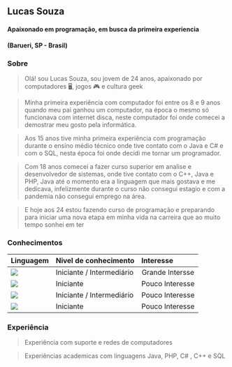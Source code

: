 ## Lucas Souza 
#### Apaixonado em programação, em busca da primeira experiencia
#### (Barueri, SP - Brasil)

###  Sobre

>Olá! sou Lucas Souza, sou jovem de 24 anos, apaixonado por computadores 🖥️, jogos 🎮 e cultura geek 

>Minha primeira experiência com computador foi entre os 8 e 9 anos quando meu pai ganhou um computador, na época o mesmo só funcionava com internet disca, neste computador foi onde comecei a demostrar meu gosto pela informática.

>Aos 15 anos tive minha primeira experiência com programação durante o ensino médio técnico onde tive contato com o Java e C# e com o SQL, nesta época foi onde decidi me tornar um programador.

>Com 18 anos comecei a fazer curso superior em analise e desenvolvedor de sistemas, onde tive contato com o C++, Java e PHP, Java até o momento era a linguagem que mais gostava e me dedicava, infelizmente durante o curso não consegui estagio e com a pandemia não consegui emprego na área.

>E hoje aos 24 estou fazendo curso de programação e preparando para iniciar uma nova etapa em minha vida na carreira que ao muito tempo sonhei em ter

### Conhecimentos

<table>
  <thead>
    <tr align="left">
      <th>Linguagem</th>
      <th>Nivel de conhecimento</th>
      <th>Interesse</th>
    </tr>
  </thead>
  <tbody align="left">
    <tr>
      <td> <img src="https://img.shields.io/badge/java-%23ED8B00.svg" />
      </td>
      <td>Iniciante / Intermediário</td>
      <td align="center">
        Grande Intersse
        </a>
      </td>
    </tr>
    <tr>
      <td> <img src="https://img.shields.io/badge/C%2B%2B-00599C" />
      </td>
      <td>Iniciante</td>
      <td align="center">
        Pouco Interesse
      </td>
    </tr>
    <tr>
      <td> <img src="https://img.shields.io/badge/PHP-777BB4" />
      <td>Iniciante / Intermediário</td>
      <td align="center">
        Pouco Interesse
      </td>    
    </tr>
    <tr>
      <td> <img src="https://img.shields.io/badge/C%23-239120" /> 
      <td>Iniciante</td>
      <td align="center">
            Pouco Interesse
      </td>    
    </tr>
  </tbody>
  <tfoot></tfoot>
</table>

### Experiência
>Experiência com suporte e redes de computadores

>Experiências academicas com linguagens Java, PHP, C# , C++ e SQL

